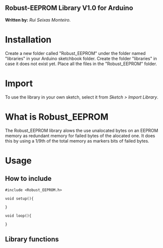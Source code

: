 ## **Robust-EEPROM Library V1.0** for Arduino
**Written by:** _Rui Seixas Monteiro_.

# Installation #
Create a new folder called "Robust_EEPROM" under the folder named "libraries" in your Arduino sketchbook folder.
Create the folder "libraries" in case it does not exist yet. Place all the files in the "Robust_EEPROM" folder.

# Import #
To use the library in your own sketch, select it from *Sketch > Import Library*.

# What is Robust_EEPROM
The Robust_EEPROM library alows the use unalocated bytes on an EEPROM memory as redundant memory for failed bytes
of the alocated one. It does this by using a 1/9th of the total memory as markers bits of failed bytes.

# Usage
## **How to include**
```Arduino
#include <Robust_EEPROM.h>

void setup(){

}

void loop(){

}

```
## **Library functions**
